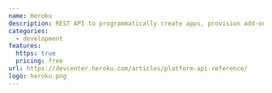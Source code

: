 ```yaml
---
name: Heroku
description: REST API to programmatically create apps, provision add-ons and perform other task on Heroku
categories:
  - development
features:
  https: true
  pricing: free
url: https://devcenter.heroku.com/articles/platform-api-reference/
logo: heroku.png
---
```

